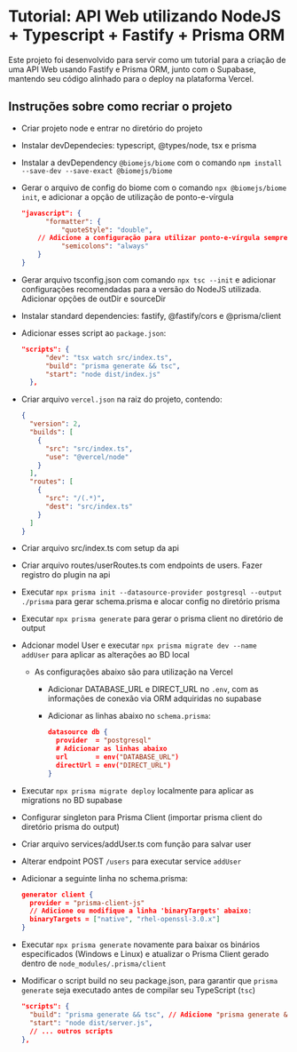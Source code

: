 # Tutorial: API Web utilizando NodeJS + Typescript + Fastify + Prisma ORM

Este projeto foi desenvolvido para servir como um tutorial para a criação de uma API Web usando Fastify e Prisma ORM, junto com o Supabase, mantendo seu código alinhado para o deploy na plataforma Vercel.

## Instruções sobre como recriar o projeto

- Criar projeto node e entrar no diretório do projeto
- Instalar devDependecies: typescript, @types/node, tsx e prisma
- Instalar a devDependency `@biomejs/biome` com o comando `npm install --save-dev --save-exact @biomejs/biome`
- Gerar o arquivo de config do biome com o comando `npx @biomejs/biome init`, e adicionar a opção de utilização de ponto-e-vírgula

  ```json
  "javascript": {
		"formatter": {
			"quoteStyle": "double",
      // Adicione a configuração para utilizar ponto-e-vírgula sempre.
			"semicolons": "always"
	  }
  }
  ```
- Gerar arquivo tsconfig.json com comando `npx tsc --init` e adicionar configurações recomendadas para a versão do NodeJS utilizada. Adicionar opções de outDir e sourceDir
- Instalar standard dependencies: fastify, @fastify/cors e @prisma/client
- Adicionar esses script ao `package.json`:

  ```json
  "scripts": {
		"dev": "tsx watch src/index.ts",
		"build": "prisma generate && tsc",
		"start": "node dist/index.js"
	},
  ```
- Criar arquivo `vercel.json` na raiz do projeto, contendo:

  ```json
  {
	"version": 2,
    "builds": [
      {
        "src": "src/index.ts",
        "use": "@vercel/node"
      }
    ],
    "routes": [
      {
        "src": "/(.*)",
        "dest": "src/index.ts"
      }
    ]
  }
  ```
- Criar arquivo src/index.ts com setup da api
- Criar arquivo routes/userRoutes.ts com endpoints de users. Fazer registro do plugin na api
- Executar `npx prisma init --datasource-provider postgresql --output ./prisma` para gerar schema.prisma e alocar config no diretório prisma
- Executar `npx prisma generate` para gerar o prisma client no diretório de output
- Adcionar model User e executar `npx prisma migrate dev --name addUser` para aplicar as alterações ao BD local
  - As configurações abaixo são para utilização na Vercel
    - Adicionar DATABASE_URL e DIRECT_URL no `.env`, com as informações de conexão via ORM adquiridas no supabase
    - Adicionar as linhas abaixo no `schema.prisma`:

      ```json
      datasource db {
        provider  = "postgresql"
        # Adicionar as linhas abaixo
        url       = env("DATABASE_URL")
        directUrl = env("DIRECT_URL")
      }
      ```

- Executar `npx prisma migrate deploy` localmente para aplicar as migrations no BD supabase 
- Configurar singleton para Prisma Client (importar prisma client do diretório prisma do output)
- Criar arquivo services/addUser.ts com função para salvar user
- Alterar endpoint POST `/users` para executar service `addUser`
- Adicionar a seguinte linha no schema.prisma:

  ```json
  generator client {
    provider = "prisma-client-js"
    // Adicione ou modifique a linha 'binaryTargets' abaixo:
    binaryTargets = ["native", "rhel-openssl-3.0.x"]
  }
  ```
- Executar `npx prisma generate` novamente para baixar os binários especificados (Windows e Linux) e atualizar o Prisma Client gerado dentro de `node_modules/.prisma/client`
- Modificar o script build no seu package.json, para garantir que `prisma generate` seja executado antes de compilar seu TypeScript (`tsc`)

  ```json
  "scripts": {
    "build": "prisma generate && tsc", // Adicione "prisma generate &&" antes do tsc
    "start": "node dist/server.js",
    // ... outros scripts
  },
  ```
